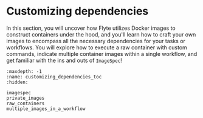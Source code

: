 # Customizing dependencies

In this section, you will uncover how Flyte utilizes Docker images to construct containers under the hood,
and you'll learn how to craft your own images to encompass all the necessary dependencies for your tasks or workflows.
You will explore how to execute a raw container with custom commands,
indicate multiple container images within a single workflow,
and get familiar with the ins and outs of `ImageSpec`!

```{toctree}
:maxdepth: -1
:name: customizing_dependencies_toc
:hidden:

imagespec
private_images
raw_containers
multiple_images_in_a_workflow
```
